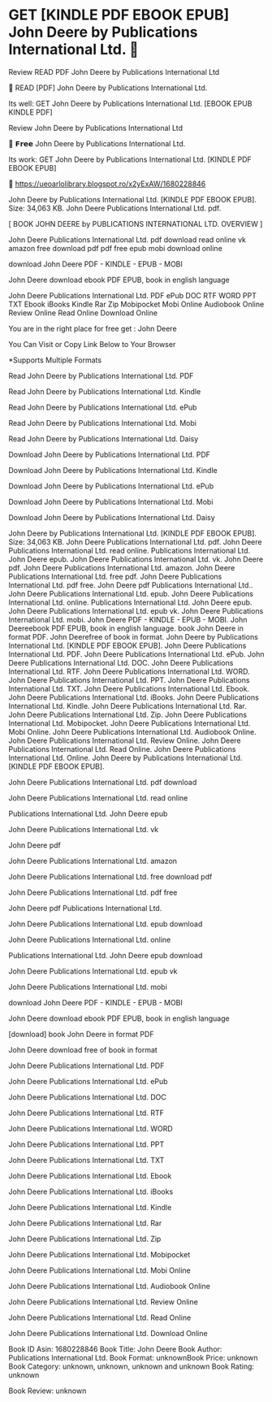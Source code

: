 # GET [KINDLE PDF EBOOK EPUB] John Deere by  Publications International Ltd. 📜
Review READ PDF John Deere by Publications International Ltd

📘 READ [PDF] John Deere by Publications International Ltd.

Its well: GET John Deere by Publications International Ltd. [EBOOK EPUB KINDLE PDF]


Review John Deere by Publications International Ltd

📜 𝗙𝗿𝗲𝗲 John Deere by Publications International Ltd.

Its work: GET John Deere by Publications International Ltd. [KINDLE PDF EBOOK EPUB]



📌 https://ueoarlolibrary.blogspot.ro/x2yExAW/1680228846



John Deere by Publications International Ltd. [KINDLE PDF EBOOK EPUB]. Size: 34,063 KB. John Deere Publications International Ltd. pdf.

[ BOOK JOHN DEERE by PUBLICATIONS INTERNATIONAL LTD. OVERVIEW ]

John Deere Publications International Ltd. pdf download read online vk amazon free download pdf pdf free epub mobi download online

download John Deere PDF - KINDLE - EPUB - MOBI

John Deere download ebook PDF EPUB, book in english language

John Deere Publications International Ltd. PDF ePub DOC RTF WORD PPT TXT Ebook iBooks Kindle Rar Zip Mobipocket Mobi Online Audiobook Online Review Online Read Online Download Online

You are in the right place for free get : John Deere

You Can Visit or Copy Link Below to Your Browser

*Supports Multiple Formats

Read John Deere by Publications International Ltd. PDF

Read John Deere by Publications International Ltd. Kindle

Read John Deere by Publications International Ltd. ePub

Read John Deere by Publications International Ltd. Mobi

Read John Deere by Publications International Ltd. Daisy

Download John Deere by Publications International Ltd. PDF

Download John Deere by Publications International Ltd. Kindle

Download John Deere by Publications International Ltd. ePub

Download John Deere by Publications International Ltd. Mobi

Download John Deere by Publications International Ltd. Daisy

John Deere by Publications International Ltd. [KINDLE PDF EBOOK EPUB]. Size: 34,063 KB. John Deere Publications International Ltd. pdf. John Deere Publications International Ltd. read online. Publications International Ltd. John Deere epub. John Deere Publications International Ltd. vk. John Deere pdf. John Deere Publications International Ltd. amazon. John Deere Publications International Ltd. free pdf. John Deere Publications International Ltd. pdf free. John Deere pdf Publications International Ltd.. John Deere Publications International Ltd. epub. John Deere Publications International Ltd. online. Publications International Ltd. John Deere epub. John Deere Publications International Ltd. epub vk. John Deere Publications International Ltd. mobi. John Deere PDF - KINDLE - EPUB - MOBI. John Deereebook PDF EPUB, book in english language. book John Deere in format PDF. John Deerefree of book in format. John Deere by Publications International Ltd. [KINDLE PDF EBOOK EPUB]. John Deere Publications International Ltd. PDF. John Deere Publications International Ltd. ePub. John Deere Publications International Ltd. DOC. John Deere Publications International Ltd. RTF. John Deere Publications International Ltd. WORD. John Deere Publications International Ltd. PPT. John Deere Publications International Ltd. TXT. John Deere Publications International Ltd. Ebook. John Deere Publications International Ltd. iBooks. John Deere Publications International Ltd. Kindle. John Deere Publications International Ltd. Rar. John Deere Publications International Ltd. Zip. John Deere Publications International Ltd. Mobipocket. John Deere Publications International Ltd. Mobi Online. John Deere Publications International Ltd. Audiobook Online. John Deere Publications International Ltd. Review Online. John Deere Publications International Ltd. Read Online. John Deere Publications International Ltd. Online. John Deere by Publications International Ltd. [KINDLE PDF EBOOK EPUB].

John Deere Publications International Ltd. pdf download

John Deere Publications International Ltd. read online

Publications International Ltd. John Deere epub

John Deere Publications International Ltd. vk

John Deere pdf

John Deere Publications International Ltd. amazon

John Deere Publications International Ltd. free download pdf

John Deere Publications International Ltd. pdf free

John Deere pdf Publications International Ltd.

John Deere Publications International Ltd. epub download

John Deere Publications International Ltd. online

Publications International Ltd. John Deere epub download

John Deere Publications International Ltd. epub vk

John Deere Publications International Ltd. mobi

download John Deere PDF - KINDLE - EPUB - MOBI

John Deere download ebook PDF EPUB, book in english language

[download] book John Deere in format PDF

John Deere download free of book in format

John Deere Publications International Ltd. PDF

John Deere Publications International Ltd. ePub

John Deere Publications International Ltd. DOC

John Deere Publications International Ltd. RTF

John Deere Publications International Ltd. WORD

John Deere Publications International Ltd. PPT

John Deere Publications International Ltd. TXT

John Deere Publications International Ltd. Ebook

John Deere Publications International Ltd. iBooks

John Deere Publications International Ltd. Kindle

John Deere Publications International Ltd. Rar

John Deere Publications International Ltd. Zip

John Deere Publications International Ltd. Mobipocket

John Deere Publications International Ltd. Mobi Online

John Deere Publications International Ltd. Audiobook Online

John Deere Publications International Ltd. Review Online

John Deere Publications International Ltd. Read Online

John Deere Publications International Ltd. Download Online

Book ID Asin: 1680228846
Book Title: John Deere
Book Author: Publications International Ltd.
Book Format: unknownBook Price: unknown
Book Category: unknown, unknown, unknown and unknown
Book Rating: unknown

Book Review: unknown
